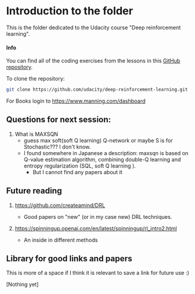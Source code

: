 # Introduction to the folder

This is the folder dedicated to the Udacity course "Deep reinforcement learning".



#### Info

You can find all of the coding exercises from the lessons in this [GitHub repository](https://github.com/udacity/deep-reinforcement-learning).

To clone the repository:

```bash
git clone https://github.com/udacity/deep-reinforcement-learning.git
```



For Books login to https://www.manning.com/dashboard



## Questions for next session:

1. What is MAXSQN 
   * guess max soft(soft Q learning) Q-network or maybe S is for Stochastic??? I don't know.
   * I found somewhere in Japanese a description: maxsqn is based on Q-value estimation algorithm, combining double-Q learning and entropy regularization (SQL, soft Q learning ).
     * But I cannot find any papers about it

## Future reading

1. https://github.com/createamind/DRL

   - Good papers on "new" (or in my case new) DRL techniques.

2. https://spinningup.openai.com/en/latest/spinningup/rl_intro2.html

   - An inside in different methods

     

## Library for good links and papers

This is more of a space if I think it is relevant to save a link for future use :) 

[Nothing yet]


